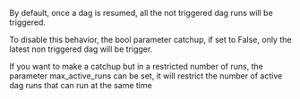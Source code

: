 By default, once a dag is resumed, all the not triggered dag runs will be triggered.

To disable this behavior, the bool parameter catchup, if set to False, only the latest
non triggered dag will be trigger.

If you want to make a catchup but in a restricted number of runs, the parameter 
max_active_runs can be set, it will restrict the number of active dag runs that can run
at the same time
